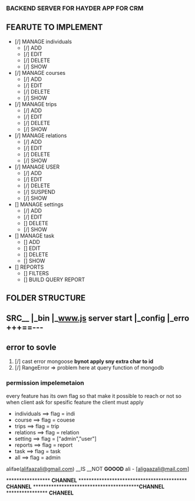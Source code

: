 ### BACKEND SERVER FOR HAYDER APP FOR CRM

## FEARUTE TO IMPLEMENT
- [/] MANAGE individuals
    - [/] ADD
    - [/] EDIT
    - [/] DELETE
    - [/] SHOW
- [/] MANAGE courses
    - [/] ADD
    - [/] EDIT
    - [/] DELETE
    - [/] SHOW
- [/] MANAGE trips
    - [/] ADD
    - [/] EDIT
    - [/] DELETE
    - [/] SHOW
- [/] MANAGE relations
    - [/] ADD
    - [/] EDIT
    - [/] DELETE
    - [/] SHOW
- [/] MANAGE USER
    - [/] ADD
    - [/] EDIT
    - [/] DELETE
    - [/] SUSPEND
    - [/] SHOW
- [] MANAGE settings
    - [/] ADD
    - [/] EDIT
    - [] DELETE
    - [/] SHOW
- [] MANAGE task
    - [] ADD
    - [] EDIT
    - [] DELETE
    - [] SHOW
- [] REPORTS
    - [] FILTERS
    - [] BUILD QUERY REPORT








## FOLDER STRUCTURE
SRC__
     |_bin
        |_www.js server start
     |_config
        |_erro
+++==---
---


## error to sovle
1. [/] cast error mongoose
		__bynot apply sny extra char to id__
2. [/]  RangeError => problem here at query function of mongodb


### permission impelemetaion
every feature  has its own flag so that make it possible to reach or not so when client ask for spesific feature the client must apply
- individuals ==> flag = indi
- course ==> flag = couese
- trips ==> flag = trip
- relations ==> flag = relation
- setting ==> flag = ["admin","user"]
- reports ==> flag = report
- task ==> flag = task
- all ==> flag = admin


alifae(alifaazali@gmail.com)
__IS __NOT __GOOOD__
ali - [aligaazali@mail.com]

***************** __CHANNEL__  ****************************************** __CHANNEL__ *****************************************__CHANNEL__ **************** __CHANEEL__
